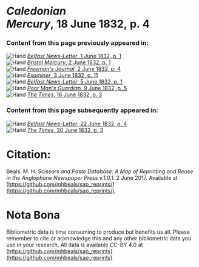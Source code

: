 # *Caledonian Mercury*, 18 June 1832, p. 4  
  
### Content from this page previously appeared in:  
![Hand](http://scissorsandpaste.net/wp-content/uploads/2017/06/smallhandpointer.png) [*Belfast News-Letter*, 1 June 1832, p. 1](https://mhbeals.github.io/sap_html/Belfast-News-Letter/Belfast-News-Letter-1-June-1832-p-1)  
![Hand](http://scissorsandpaste.net/wp-content/uploads/2017/06/smallhandpointer.png) [*Bristol Mercury*, 2 June 1832, p. 1](https://mhbeals.github.io/sap_html/Bristol-Mercury/Bristol-Mercury-2-June-1832-p-1)  
![Hand](http://scissorsandpaste.net/wp-content/uploads/2017/06/smallhandpointer.png) [*Freeman's Journal*, 2 June 1832, p. 4](https://mhbeals.github.io/sap_html/Freeman's-Journal/Freeman's-Journal-2-June-1832-p-4)  
![Hand](http://scissorsandpaste.net/wp-content/uploads/2017/06/smallhandpointer.png) [*Examiner*, 3 June 1832, p. 11](https://mhbeals.github.io/sap_html/Examiner/Examiner-3-June-1832-p-11)  
![Hand](http://scissorsandpaste.net/wp-content/uploads/2017/06/smallhandpointer.png) [*Belfast News-Letter*, 5 June 1832, p. 1](https://mhbeals.github.io/sap_html/Belfast-News-Letter/Belfast-News-Letter-5-June-1832-p-1)  
![Hand](http://scissorsandpaste.net/wp-content/uploads/2017/06/smallhandpointer.png) [*Poor Man's Guardian*, 9 June 1832, p. 5](https://mhbeals.github.io/sap_html/Poor-Man's-Guardian/Poor-Man's-Guardian-9-June-1832-p-5)  
![Hand](http://scissorsandpaste.net/wp-content/uploads/2017/06/smallhandpointer.png) [*The Times*, 16 June 1832, p. 3](https://mhbeals.github.io/sap_html/The-Times/The-Times-16-June-1832-p-3)  
  
### Content from this page subsequently appeared in:  
![Hand](http://scissorsandpaste.net/wp-content/uploads/2017/06/smallhandpointer.png) [*Belfast News-Letter*, 22 June 1832, p. 4](https://mhbeals.github.io/sap_html/Belfast-News-Letter/Belfast-News-Letter-22-June-1832-p-4)  
![Hand](http://scissorsandpaste.net/wp-content/uploads/2017/06/smallhandpointer.png) [*The Times*, 30 June 1832, p. 3](https://mhbeals.github.io/sap_html/The-Times/The-Times-30-June-1832-p-3)  


# Citation: 

Beals. M. H. *Scissors and Paste Database: A Map of Reprinting and Reuse in the Anglophone Newspaper Press v.1.0.1.* 2 June 2017. Available at [https://github.com/mhbeals/sap_reprints/](https://github.com/mhbeals/sap_reprints/). 

# Nota Bona

Bibliometric data is time consuming to produce but benefits us all. Please remember to cite or acknowledge this and any other bibliometric data you use in your research. All data is available CC-BY 4.0 at [https://github.com/mhbeals/sap_reprints](https://github.com/mhbeals/sap_reprints)
